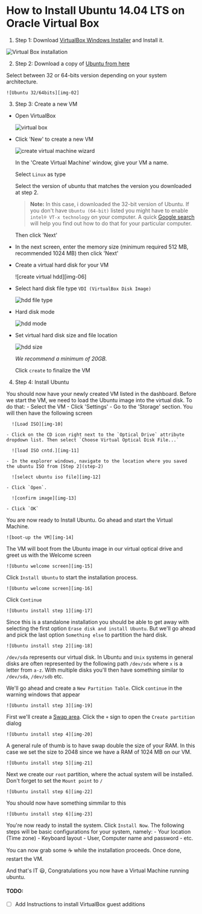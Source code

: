 # How to Install Ubuntu 14.04 LTS on Oracle Virtual Box

1. Step 1: Download [VirtualBox Windows Installer](vbox-win-install) and Install it.

  ![Virtual Box installation][img-01]

2. Step 2: Download a copy of [Ubuntu from here](ubuntu-download)

  Select between 32 or 64-bits version depending on your system architecture.

    ![Ubuntu 32/64bits][img-02]

3. Step 3: Create a new VM

  - Open VirtualBox

    ![virtual box][img-03]

  - Click 'New' to create a new VM

    ![create virtual machine wizard][img-04]

    In the 'Create Virtual Machine' window, give your VM a name.

    Select `Linux` as type

    Select the version of ubuntu that matches the version you downloaded at step 2.

    >  **Note:** In this case, i downloaded the 32-bit version of Ubuntu. If you don't have `Ubuntu (64-bit)` listed you might have to enable `intel® VT-x technology` on your computer. A quick [Google search](vt-xsearch) will help you find out how to do that for your particular computer.

    Then click 'Next'

  - In the next screen, enter the memory size (minimum required 512 MB, recommended 1024 MB) then click 'Next'
  - Create a virtual hard disk for your VM

    ![create virtual hdd][img-06]

  - Select hard disk file type `VDI (VirtualBox Disk Image)`

    ![hdd file type][img-07]

  - Hard disk mode

    ![hdd mode][img-08]

  - Set virtual hard disk size and file location

    ![hdd size][img-09]

    *We recommend a minimum of 20GB.*

    Click `create` to finalize the VM

4. Step 4: Install Ubuntu

  You should now have your newly created VM listed in the dashboard. Before we start the VM, we need to load the Ubuntu image into the virtual disk. To do that:
    - Select the VM
    - Click 'Settings'
    - Go to the 'Storage' section. You will then have the following screen

      ![Load ISO][img-10]

    - Click on the CD icon right next to the `Optical Drive` attribute dropdown list. Then select `Choose Virtual Optical Disk File...`

      ![load ISO cntd.][img-11]

    - In the explorer windows, navigate to the location where you saved the ubuntu ISO from [Step 2](step-2)

      ![select ubuntu iso file][img-12]

    - Click `Open`.

      ![confirm image][img-13]

    - Click `OK`

  You are now ready to Install Ubuntu. Go ahead and start the Virtual Machine.

    ![boot-up the VM][img-14]

  The VM will boot from the Ubuntu image in our virtual optical drive and greet us with the Welcome screen

    ![Ubuntu welcome screen][img-15]

  Click `Install Ubuntu` to start the installation process.

    ![Ubuntu welcome screen][img-16]

  Click `Continue`

    ![Ubuntu install step 1][img-17]

  Since this is a standalone installation you should be able to get away with selecting the first option `Erase disk and install Ubuntu`. But we'll go ahead and pick the last option `Something else` to partition the hard disk.

    ![Ubuntu install step 2][img-18]

  `/dev/sda` represents our virtual disk. In Ubuntu and `Unix` systems in general disks are often represented by the following path `/dev/sdx` where `x` is a letter from `a-z`. With multiple disks you'll then have something similar to `/dev/sda`, `/dev/sdb` etc.

  We'll go ahead and create a `New Partition Table`. Click `continue` in the warning windows that appear

    ![Ubuntu install step 3][img-19]

  First we'll create a [Swap area](what-is-swap). Click the `+` sign to open the `Create partition` dialog

    ![Ubuntu install step 4][img-20]

  A general rule of thumb is to have swap double the size of your RAM. In this case we set the size to 2048 since we have a RAM of 1024 MB on our VM.

    ![Ubuntu install step 5][img-21]

  Next we create our `root` partition, where the actual system will be installed. Don't forget to set the `Mount point` to `/`

    ![Ubuntu install step 6][img-22]

  You should now have something simmilar to this

    ![Ubuntu install step 6][img-23]

  You're now ready to install the system. Click `Install Now`. The following steps will be basic configurations for your system, namely:
    - Your location (Time zone)
    - Keyboard layout
    - User, Computer name and password
    - etc.


  You can now grab some :coffee: while the installation proceeds. Once done, restart the VM.


  And that's IT :smiley:, Congratulations you now have a Virtual Machine running ubuntu.



#### TODO:
  - [ ] Add Instructions to install VirtualBox guest additions


[vbox-win-install]:http://download.virtualbox.org/virtualbox/5.0.2/VirtualBox-5.0.2-102096-Win.exe
[ubuntu-download]:http://www.ubuntu.com/download/desktop
[vt-xsearch]:https://www.google.com/search?q=enable+intel%C2%AE+virtualization+technology
[step-2]:
[what-is-swap]:http://askubuntu.com/questions/508870/what-is-a-swap-area


[img-01]:/../screenshots/virtual-box-windows/01-vb-install.png?raw=true
[img-02]:/../screenshots/virtual-box-windows/02-download-ubuntu.png?raw=true
[img-03]:/../screenshots/virtual-box-windows/03-new-vm-wizard.png?raw=true
[img-04]:/../screenshots/virtual-box-windows/04-vm-name.png?raw=true
[img-05]:
[img-06]:/../screenshots/virtual-box-windows/06-vm-create-hdd.png?raw=true
[img-07]:/../screenshots/virtual-box-windows/07-vm-hdd-type.png?raw=true
[img-08]:/../screenshots/virtual-box-windows/08-vm-storage-mode.png?raw=true
[img-09]:/../screenshots/virtual-box-windows/09-vm-hdd-size.png?raw=true
[img-10]:/../screenshots/virtual-box-windows/10-vm-load-iso.png?raw=true
[img-11]:/../screenshots/virtual-box-windows/11-vm-load-iso-1.png?raw=true
[img-12]:/../screenshots/virtual-box-windows/12-vm-load-iso-2.png?raw=true
[img-13]:/../screenshots/virtual-box-windows/13-vm-load-iso-3.png?raw=true
[img-14]:/../screenshots/virtual-box-windows/14-vm-start.png?raw=true
[img-15]:/../screenshots/virtual-box-windows/15-ubuntu-install.png?raw=true
[img-16]:/../screenshots/virtual-box-windows/16-ubuntu-install-1.png?raw=true
[img-17]:/../screenshots/virtual-box-windows/17-ubuntu-install-2.png?raw=true
[img-18]:/../screenshots/virtual-box-windows/18-ubuntu-install-3.png?raw=true
[img-19]:/../screenshots/virtual-box-windows/19-ubuntu-install-4.png?raw=true
[img-20]:/../screenshots/virtual-box-windows/20-ubuntu-install-5.png?raw=true
[img-21]:/../screenshots/virtual-box-windows/21-ubuntu-install-6.png?raw=true
[img-22]:/../screenshots/virtual-box-windows/22-ubuntu-install-7.png?raw=true
[img-23]:/../screenshots/virtual-box-windows/23-ubuntu-install-8.png?raw=true
